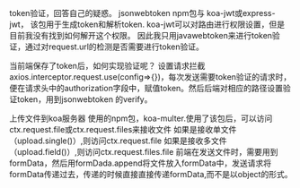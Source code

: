 token验证，回答自己的疑惑。
jsonwebtoken npm包与 koa-jwt或express-jwt，
该包用于生成token和解析token. koa-jwt可以对路由进行权限设置，但是目前我没有找到如何解开这个权限。
因此我只用javawebtoken来进行token验证，通过对request.url的检测是否需要进行token验证。

当前端保存了token后，如何实现验证呢？
设置请求拦截axios.interceptor.request.use(config=>{})，每次发送需要token验证的请求时，便在请求头中的authorization字段中，赋值token。然后后端对相应的路径设置验证token，用到jsonwebtoken
的verify。

上传文件到koa服务器
使用的npm包，koa-multer.使用了该包后，可以访问ctx.request.file或ctx.request.files来接收文件
如果是接收单文件（upload.single()）,则访问ctx.request.file
如果是接收多文件（upload.field()）,则访问ctx.request.files.file
前端在发送文件时，需要用到formData，然后用formDada.append将文件放入formData中，发送请求将formData传递过去，传递的时候直接直接传递formData,而不是以object的形式。


